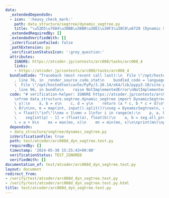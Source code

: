 ```yaml
---
data:
  _extendedDependsOn:
  - icon: ':heavy_check_mark:'
    path: data_structure/segtree/dynamic_segtree.py
    title: "\u52D5\u7684\u30BB\u30B0\u30E1\u30F3\u30C8\u6728 (Dynamic Segment Tree)"
  _extendedRequiredBy: []
  _extendedVerifiedWith: []
  _isVerificationFailed: false
  _pathExtension: py
  _verificationStatusIcon: ':grey_question:'
  attributes:
    IGNORE: https://atcoder.jp/contests/arc008/tasks/arc008_4
    links:
    - https://atcoder.jp/contests/arc008/tasks/arc008_4
  bundledCode: "Traceback (most recent call last):\n  File \"/opt/hostedtoolcache/PyPy/3.10.14/x64/lib/pypy3.10/site-packages/onlinejudge_verify/documentation/build.py\"\
    , line 76, in _render_source_code_stat\n    bundled_code = language.bundle(\n\
    \  File \"/opt/hostedtoolcache/PyPy/3.10.14/x64/lib/pypy3.10/site-packages/onlinejudge_verify/languages/python.py\"\
    , line 96, in bundle\n    raise NotImplementedError\nNotImplementedError\n"
  code: "# verification-helper: IGNORE https://atcoder.jp/contests/arc008/tasks/arc008_4\n\
    \nfrom data_structure.segtree.dynamic_segtree import DynamicSegtree\n\n\ndef op(x,\
    \ y):\n    a, b = x\n    c, d = y\n    return (a * c, b * c + d)\n\n\ne = (1,\
    \ 0)\n\nn, m = map(int, input().split())\nseg = DynamicSegtree(n, op, e)\ninf\
    \ = float(\"inf\")\nmx = 1\nmn = 1\nfor i in range(m):\n    p, a, b = input().split()\n\
    \    seg[int(p) - 1] = (float(a), float(b))\n    a, b = seg.all_prod()\n    x\
    \ = a + b\n    mx = max(mx, x)\n    mn = min(mn, x)\n\nprint(mn)\nprint(mx)\n"
  dependsOn:
  - data_structure/segtree/dynamic_segtree.py
  isVerificationFile: true
  path: test/atcoder/arc008d_dyn_segtree.test.py
  requiredBy: []
  timestamp: '2024-05-30 15:25:43+09:00'
  verificationStatus: TEST_IGNORED
  verifiedWith: []
documentation_of: test/atcoder/arc008d_dyn_segtree.test.py
layout: document
redirect_from:
- /verify/test/atcoder/arc008d_dyn_segtree.test.py
- /verify/test/atcoder/arc008d_dyn_segtree.test.py.html
title: test/atcoder/arc008d_dyn_segtree.test.py
---
```


